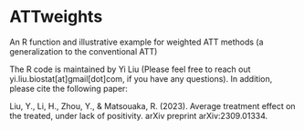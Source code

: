# ATTweights
An R function and illustrative example for weighted ATT methods (a generalization to the conventional ATT)

The R code is maintained by Yi Liu (Please feel free to reach out yi.liu.biostat[at]gmail[dot]com, if you have any questions). In addition, please cite the following paper:

Liu, Y., Li, H., Zhou, Y., & Matsouaka, R. (2023). Average treatment effect on the treated, under lack of positivity. arXiv preprint arXiv:2309.01334.
